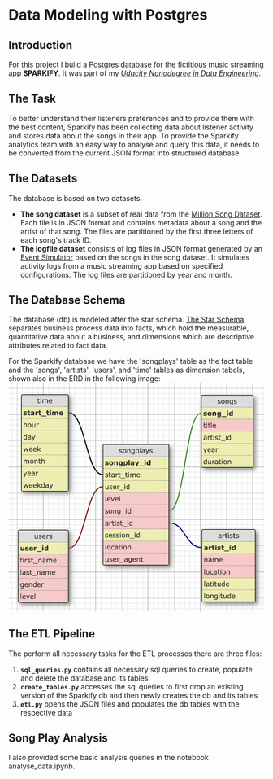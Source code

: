 # Data Modeling with Postgres

## Introduction

For this project I build a Postgres database for the fictitious music streaming app **SPARKIFY**. It was part of my *[Udacity Nanodegree in Data Engineering](https://www.udacity.com/course/data-engineer-nanodegree--nd027)*.

## The Task

To better understand their listeners preferences and to provide them with the best content, Sparkify has been collecting data about listener activity and stores data about the songs in their app. 
To provide the Sparkify analytics team with an easy way to analyse and query this data, it needs to be converted from the current JSON format into structured database.

## The Datasets

The database is based on two datasets. 
- **The song dataset** is a subset of real data from the [Million Song Dataset](http://millionsongdataset.com/). Each file is in JSON format and contains metadata about a song and the artist of that song. The files are partitioned by the first three letters of each song's track ID. 
- **The logfile dataset** consists of log files in JSON format generated by an [Event Simulator](https://github.com/Interana/eventsim) based on the songs in the song dataset. It simulates activity logs from a music streaming app based on specified configurations. The log files are partitioned by year and month.

## The Database Schema

The database (db) is modeled after the star schema. [The Star Schema](https://en.wikipedia.org/wiki/Star_schema) separates business process data into facts, which hold the measurable, quantitative data about a business, and dimensions which are descriptive attributes related to fact data. 

For the Sparkify database we have the 'songplays' table as the fact table and the 'songs', 'artists', 'users', and 'time' tables as dimension tabels, shown also in the ERD in the following image: ![ERD diagram of the Sparkify database](PostgresDB.png)

## The ETL Pipeline

The perform all necessary tasks for the ETL processes there are three files:

1. **`sql_queries.py`** contains all necessary sql queries to create, populate, and delete the database and its tables
2. **`create_tables.py`** accesses the sql queries to first drop an existing version of the Sparkify db and then newly creates the db and its tables
3. **`etl.py`** opens the JSON files and populates the db tables with the respective data


## Song Play Analysis

I also provided some basic analysis queries in the notebook analyse_data.ipynb.
